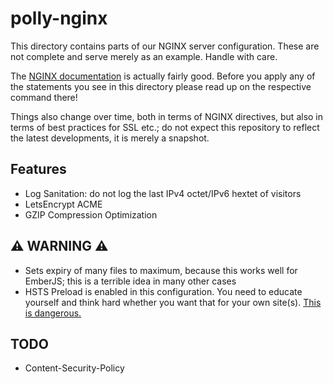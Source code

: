 # polly-nginx

This directory contains parts of our NGINX server configuration. These
are not complete and serve merely as an example. Handle with care.

The [NGINX documentation](http://nginx.org/en/docs/) is actually fairly
good. Before you apply any of the statements you see in this directory
please read up on the respective command there! 

Things also change over time, both in terms of NGINX directives, but also
in terms of best practices for SSL etc.; do not expect this repository
to reflect the latest developments, it is merely a snapshot.

## Features

* Log Sanitation: do not log the last IPv4 octet/IPv6 hextet of visitors
* LetsEncrypt ACME
* GZIP Compression Optimization

## :warning: WARNING :warning:

* Sets expiry of many files to maximum, because this works well for EmberJS; this is a terrible idea in many other cases
* HSTS Preload is enabled in this configuration. You need to educate yourself and think hard whether you want that for your own site(s). [This is dangerous.](https://scotthelme.co.uk/death-by-copy-paste/)

## TODO

* Content-Security-Policy
